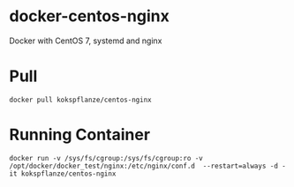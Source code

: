 # docker-centos-nginx
Docker with CentOS 7, systemd and nginx

# Pull

```
docker pull kokspflanze/centos-nginx
```

# Running Container

```
docker run -v /sys/fs/cgroup:/sys/fs/cgroup:ro -v /opt/docker/docker_test/nginx:/etc/nginx/conf.d  --restart=always -d -it kokspflanze/centos-nginx 
```